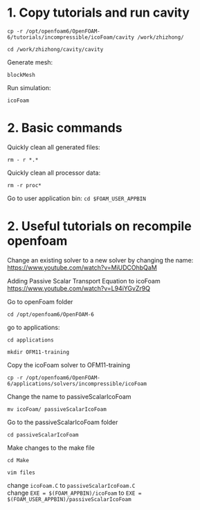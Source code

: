 # 1. Copy tutorials and run cavity
```
cp -r /opt/openfoam6/OpenFOAM-6/tutorials/incompressible/icoFoam/cavity /work/zhizhong/
```
```
cd /work/zhizhong/cavity/cavity
```
Generate mesh:
```
blockMesh
```
Run simulation:
```
icoFoam
```
# 2. Basic commands
Quickly clean all generated files:
```
rm - r *.*
```
Quickly clean all processor data:
```
rm -r proc*
```
Go to user application bin:
```cd $FOAM_USER_APPBIN```
# 2. Useful tutorials on recompile openfoam
Change an existing solver to a new solver by changing the name:  
<https://www.youtube.com/watch?v=MiUDCOhbQaM>

Adding Passive Scalar Transport Equation to icoFoam  
<https://www.youtube.com/watch?v=L94iYGvZr9Q>

Go to openFoam folder 
```
cd /opt/openfoam6/OpenFOAM-6
```
go to applications:
```
cd applications
```
```
mkdir OFM11-training
```
Copy the icoFoam solver to OFM11-training
```
cp -r /opt/openfoam6/OpenFOAM-6/applications/solvers/incompressible/icoFoam
```
Change the name to passiveScalarIcoFoam
```
mv icoFoam/ passiveScalarIcoFoam
```
Go to the passiveScalarIcoFoam folder
```
cd passiveScalarIcoFoam
```
Make changes to the make file
``` 
cd Make
```
``` 
vim files
```
change `icoFoam.C` to `passiveScalarIcoFoam.C`  
change `EXE = $(FOAM_APPBIN)/icoFoam` to `EXE = $(FOAM_USER_APPBIN)/passiveScalarIcoFoam`


